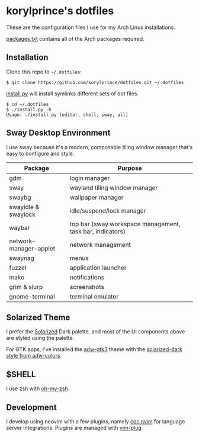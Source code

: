 # korylprince's dotfiles

These are the configuration files I use for my Arch Linux installations.

[packages.txt](https://github.com/korylprince/dotfiles/blob/master/packages.txt) contains all of the Arch packages required.

## Installation

Clone this repo to `~/.dotfiles`:

```
$ git clone https://github.com/korylprince/dotfiles.git ~/.dotfiles
```

[install.py](https://github.com/korylprince/dotfiles/blob/master/) will install symlinks different sets of dot files.

```
$ cd ~/.dotfiles
$ ./install.py -h
Usage: ./install.py [editor, shell, sway, all]
```

## Sway Desktop Environment

I use sway because it's a modern, composable tiling window manager that's easy to configure and style.

| Package | Purpose |
| ------- | ------- |
| gdm | login manager |
| sway | wayland tiling window manager | 
| swaybg | wallpaper manager |
| swayidle & swaylock | idle/suspend/lock manager |
| waybar | top bar (sway workspace management, task bar, indicators) |
| network-manager-applet | network management |
| swaynag | menus |
| fuzzel | application launcher |
| mako | notifications |
| grim & slurp | screenshots |
| gnome-terminal | terminal emulator |

## Solarized Theme

I prefer the [Solarized](https://ethanschoonover.com/solarized/) Dark palette, and most of the UI components above are styled using the palette.

For GTK apps, I've installed the [adw-gtk3](https://github.com/lassekongo83/adw-gtk3) theme with the [solarized-dark style from adw-colors](https://github.com/lassekongo83/adw-colors/tree/main/themes/solarized-dark).

## $SHELL

I use zsh with [oh-my-zsh](https://github.com/robbyrussell/oh-my-zsh).

## Development

I develop using neovim with a few plugins, namely [coc.nvim](https://github.com/neoclide/coc.nvim) for language server integrations. Plugins are managed with [vim-plug](https://github.com/junegunn/vim-plug).
